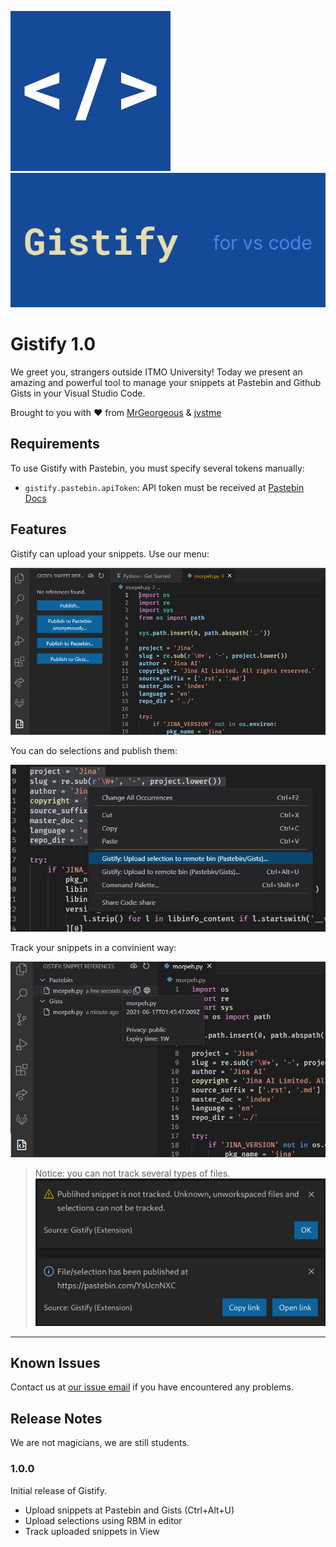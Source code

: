 
![logo](logo256.png)![header](images/gistify.png)
# Gistify 1.0

We greet you, strangers outside ITMO University!
Today we present an amazing and powerful tool to manage your snippets at Pastebin and Github Gists in your Visual Studio Code.

Brought to you with :heart: from [MrGeorgeous](https://gitlab.com/MrGeorgeous) & [jvstme](https://gitlab.com/jvstme)

## Requirements

To use Gistify with Pastebin, you must specify several tokens manually:

* `gistify.pastebin.apiToken`: API token must be received at [Pastebin Docs](https://pastebin.com/doc_api#1)


## Features

Gistify can upload your snippets. Use our menu:

![Menu usage](images/menu.png)

You can do selections and publish them:

![RMB usage](images/editor_context_menu.jpg)

Track your snippets in a convinient way:

![RMB usage](images/tracker.jpg)

> Notice: you can not track several types of files. ![RMB usage](images/tracker_warning.jpg)


-----------------------------------------------------------------------------------------------------------

## Known Issues

Contact us at [our issue email](mailto:incoming+mrgeorgeous-gistify-27337429-issue-@incoming.gitlab.com) if you have encountered any problems.

## Release Notes

We are not magicians, we are still students.

### 1.0.0

Initial release of Gistify.
* Upload snippets at Pastebin and Gists (Ctrl+Alt+U)
* Upload selections using RBM in editor
* Track uploaded snippets in View



